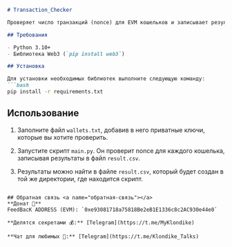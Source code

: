 ```markdown
# Transaction_Checker

Проверяет число транзакций (nonce) для EVM кошельков и записывает результаты в файл CSV.

## Требования

- Python 3.10+
- Библиотека Web3 (`pip install web3`)

## Установка

Для установки необходимых библиотек выполните следующую команду:
```bash
pip install -r requirements.txt
```

## Использование

1. Заполните файл `wallets.txt`, добавив в него приватные ключи, которые вы хотите проверить.

2. Запустите скрипт `main.py`. Он проверит nonce для каждого кошелька, записывая результаты в файл `result.csv`.

3. Результаты можно найти в файле `result.csv`, который будет создан в той же директории, где находится скрипт.

```

## Обратная связь <a name="обратная-связь"></a>
**Донат 🍩**
FeedBacK ADDRESS (EVM): `0xe93081718a75818Be2eB1E1336c8c2AC930e44e0`

**Делятся секретами 💰:** [Telegram](https://t.me/MyKlondike)

**Чат для любимых 🗿:** [Telegram](https://t.me/Klondike_Talks)
